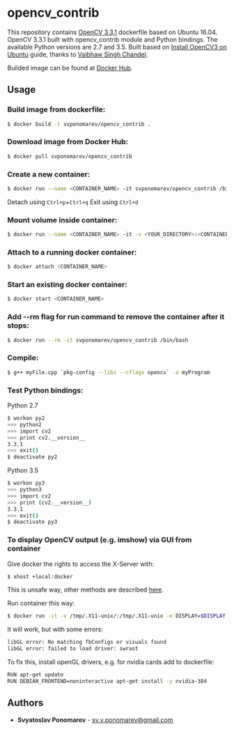 # opencv_contrib

This repository contains [OpenCV 3.3.1][1] dockerfile based on Ubuntu 16.04.
OpenCV 3.3.1 built with opencv_contrib module and Python bindings. The available Python versions are 2.7 and 3.5.
Built based on [Install OpenCV3 on Ubuntu][2] guide, thanks to [Vaibhaw Singh Chandel][3].

Builded image can be found at [Docker Hub][4].

## Usage
### Build image from dockerfile:
```sh
$ docker build -t svponomarev/opencv_contrib .
```
### Download image from Docker Hub:
```sh
$ docker pull svponomarev/opencv_contrib
```
### Create a new container:
```sh
$ docker run --name <CONTAINER_NAME> -it svponomarev/opencv_contrib /bin/bash
```
Detach using `Ctrl+p`+`Ctrl+q`
Exit using `Ctrl+d`
### Mount volume inside container:
```sh
$ docker run --name <CONTAINER_NAME> -it -v <YOUR_DIRECTORY>:<CONTAINER_DIRECTORY> svponomarev/opencv_contrib /bin/bash
```
### Attach to a running docker container:
```sh
$ docker attach <CONTAINER_NAME>
```
### Start an existing docker container:
```sh
$ docker start <CONTAINER_NAME>
```
### Add --rm flag for run command to remove the container after it stops:
```sh
$ docker run --rm -it svponomarev/opencv_contrib /bin/bash
```
### Compile:
```sh
$ g++ myFile.cpp `pkg-config --libs --cflags opencv` -o myProgram
```
### Test Python bindings:
Python 2.7
```sh
$ workon py2
>>> python2
>>> import cv2
>>> print cv2.__version__
3.3.1
>>> exit()
$ deactivate py2
```
Python 3.5
```sh
$ workon py3
>>> python3
>>> import cv2
>>> print (cv2.__version__)
3.3.1
>>> exit()
$ deactivate py3
```
### To display OpenCV output (e.g. imshow) via GUI from container
Give docker the rights to access the X-Server with:
```sh
$ xhost +local:docker
```
This is unsafe way, other methods are described [here][5].

Run container this way:
```sh
$ docker run -it -v /tmp/.X11-unix/:/tmp/.X11-unix -e DISPLAY=$DISPLAY svponomarev/opencv_contrib /bin/bash
```

It will work, but with some errors:
```sh
libGL error: No matching fbConfigs or visuals found
libGL error: failed to load driver: swrast
```

To fix this, install openGL drivers, e.g. for nvidia cards add to dockerfile:
```sh
RUN apt-get update
RUN DEBIAN_FRONTEND=noninteractive apt-get install -y nvidia-384
```

## Authors

* **Svyatoslav Ponomarev** - sv.v.ponomarev@gmail.com


[1]: https://opencv.org/
[2]: https://www.learnopencv.com/install-opencv3-on-ubuntu/
[3]: http://home.iitk.ac.in/~vaibhaw/
[4]: https://hub.docker.com/r/svponomarev/opencv_contrib/
[5]: http://wiki.ros.org/docker/Tutorials/GUI

